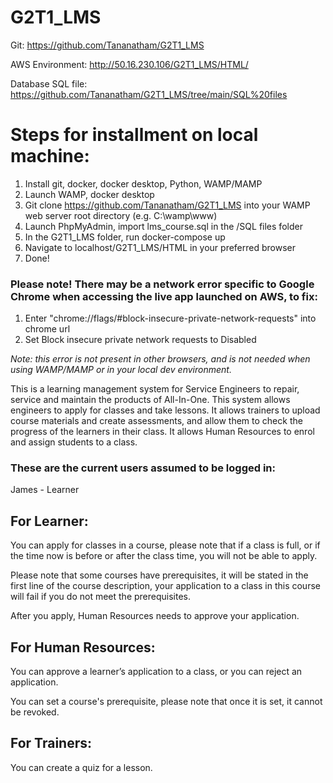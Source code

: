 # G2T1_LMS
Git: https://github.com/Tananatham/G2T1_LMS

AWS Environment: http://50.16.230.106/G2T1_LMS/HTML/

Database SQL file: https://github.com/Tananatham/G2T1_LMS/tree/main/SQL%20files

# Steps for installment on local machine:
1. Install git, docker, docker desktop, Python, WAMP/MAMP
2. Launch WAMP, docker desktop
3. Git clone https://github.com/Tananatham/G2T1_LMS into your WAMP web server root directory (e.g. C:\wamp\www)
4. Launch PhpMyAdmin, import lms_course.sql in the /SQL files folder
5. In the G2T1_LMS folder, run docker-compose up
6. Navigate to localhost/G2T1_LMS/HTML in your preferred browser
7. Done!

### Please note! There may be a network error specific to **Google Chrome** when accessing the live app launched on AWS, to fix:
1. Enter "chrome://flags/#block-insecure-private-network-requests" into chrome url
2. Set Block insecure private network requests to Disabled

*Note: this error is not present in other browsers, and is not needed when using WAMP/MAMP or in your local dev environment.*

This is a learning management system for Service Engineers to repair, service and maintain the products of All-In-One. This system allows engineers to apply for classes and take lessons. It allows trainers to upload course materials and create assessments, and allow them to check the progress of the learners in their class. It allows Human Resources to enrol and assign students to a class.

### These are the current users assumed to be logged in:
James - Learner

## For Learner:
You can apply for classes in a course, please note that if a class is full, or if the time now is before or after the class time, you will not be able to apply.

Please note that some courses have prerequisites, it will be stated in the first line of the course description, your application to a class in this course will fail if you do not meet the prerequisites.

After you apply, Human Resources needs to approve your application.

## For Human Resources:
You can approve a learner’s application to a class, or you can reject an application.

You can set a course's prerequisite, please note that once it is set, it cannot be revoked.

## For Trainers:
You can create a quiz for a lesson.